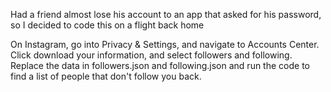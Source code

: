 Had a friend almost lose his account to an app that asked for his password, so I 
decided to code this on a flight back home

On Instagram, go into Privacy & Settings, and navigate to Accounts Center. Click
download your information, and select followers and following. Replace the data
in followers.json and following.json and run the code to find a list of people
that don't follow you back.
